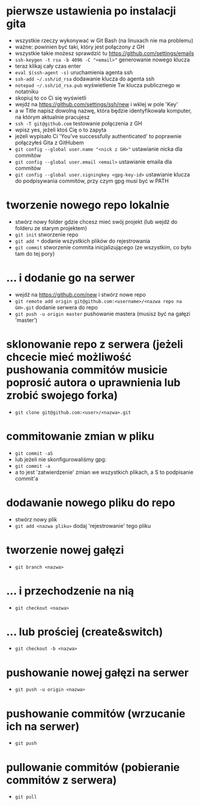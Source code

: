 # pierwsze ustawienia po instalacji gita
- wszystkie rzeczy wykonywać w Git Bash (na linuxach nie ma problemu)
- ważne: <email> powinien być taki, który jest połączony z GH
- wszystkie takie możesz sprawdzić tu https://github.com/settings/emails
- `ssh-keygen -t rsa -b 4096 -C "<email>"` generowanie nowego klucza
- teraz klikaj cały czas enter
- `eval $(ssh-agent -s)` uruchamienia agenta ssh
- `ssh-add ~/.ssh/id_rsa` dodawanie klucza do agenta ssh
- `notepad ~/.ssh/id_rsa.pub` wyświetlenie Tw klucza publicznego w notatniku
- skopiuj to co Ci się wyświetli
- wejdź na https://github.com/settings/ssh/new i wklej w pole 'Key'
- a w Title napisz dowolną nazwę, która będzie identyfikowała komputer, na którym aktualnie pracujesz
- `ssh -T git@github.com` testowanie połączenia z GH
- wpisz yes, jeżeli ktoś Cię o to zapyta
- jeżeli wypisało Ci 'You've successfully authenticated' to poprawnie połączyłeś Gita z GitHubem
- `git config --global user.name "<nick z GH>"` ustawianie nicka dla commitów
- `git config --global user.email <email>` ustawianie emaila dla commitów
- `git config --global user.signingkey <gpg-key-id>` ustawianie klucza do podpisywania commitów, przy czym gpg musi być w PATH

# tworzenie nowego repo lokalnie
- stwórz nowy folder gdzie chcesz mieć swój projekt (lub wejdź do folderu ze starym projektem)
- `git init` stworzenie repo
- `git add *` dodanie wszystkich plików do rejestrowania
- `git commit` stworzenie commita inicjalizującego (ze wszystkim, co było tam do tej pory)

# ... i dodanie go na serwer
- wejdź na https://github.com/new i stwórz nowe repo
- `git remote add origin git@github.com:<username>/<nazwa repo na GH>.git` dodanie serwera do repo
- `git push -u origin master` pushowanie mastera (musisz być na gałęzi 'master')

# sklonowanie repo z serwera (jeżeli chcecie mieć możliwość pushowania commitów musicie poprosić autora o uprawnienia lub zrobić swojego forka)
- `git clone git@github.com:<user>/<nazwa>.git`

# commitowanie zmian w pliku
- `git commit -aS`
- lub jeżeli nie skonfigurowaliśmy gpg:
- `git commit -a`
- a to jest 'zatwierdzenie' zmian we wszystkich plikach, a S to podpisanie commit'a

# dodawanie nowego pliku do repo
- stwórz nowy plik
- `git add <nazwa pliku>` dodaj 'rejestrowanie' tego pliku

# tworzenie nowej gałęzi
- `git branch <nazwa>`

# ... i przechodzenie na nią
- `git checkout <nazwa>`

# ... lub prościej (create&switch)
- `git checkout -b <nazwa>`
 
# pushowanie nowej gałęzi na serwer
- `git push -u origin <nazwa>`

# pushowanie commitów (wrzucanie ich na serwer)
- `git push`

# pullowanie commitów (pobieranie commitów z serwera)
- `git pull`
